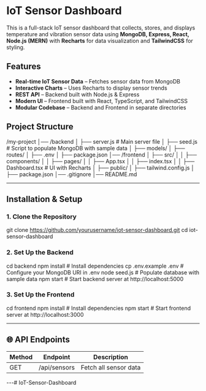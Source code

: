 # IoT Sensor Dashboard

This is a full-stack IoT sensor dashboard that collects, stores, and displays temperature and vibration sensor data using **MongoDB, Express, React, Node.js (MERN)** with **Recharts** for data visualization and **TailwindCSS** for styling.

## Features

- **Real-time IoT Sensor Data** – Fetches sensor data from MongoDB
- **Interactive Charts** – Uses Recharts to display sensor trends
- **REST API** – Backend built with Node.js & Express
- **Modern UI** – Frontend built with React, TypeScript, and TailwindCSS
- **Modular Codebase** – Backend and Frontend in separate directories

## Project Structure
/my-project
│── /backend
│   ├── server.js  # Main server file
│   ├── seed.js  # Script to populate MongoDB with sample data
│   ├── models/
│   ├── routes/
│   ├── .env
│   ├── package.json
│── /frontend
│   ├── src/
│   │   ├── components/
│   │   ├── pages/
│   │   ├── App.tsx
│   │   ├── index.tsx
│   │   ├── Dashboard.tsx   # UI with Recharts
│   ├── public/
│   ├── tailwind.config.js
│   ├── package.json
│── .gitignore
│── README.md

---

## Installation & Setup

### 1. Clone the Repository
git clone https://github.com/yourusername/iot-sensor-dashboard.git
cd iot-sensor-dashboard

### 2️. Set Up the Backend
cd backend
npm install  # Install dependencies
cp .env.example .env  # Configure your MongoDB URI in .env
node seed.js  # Populate database with sample data
npm start  # Start backend server at http://localhost:5000

### 3. Set Up the Frontend
cd frontend
npm install  # Install dependencies
npm start  # Start frontend server at http://localhost:3000

---

## 🌐 API Endpoints

| Method | Endpoint        | Description          |
|--------|----------------|----------------------|
| GET    | /api/sensors   | Fetch all sensor data |

---# IoT-Sensor-Dashboard
